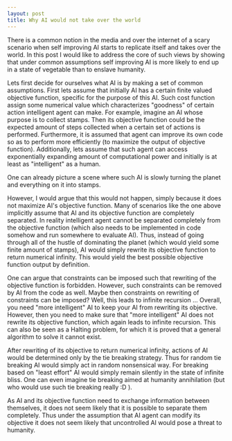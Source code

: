 ```yaml
---
layout: post
title: Why AI would not take over the world
---
```


There is a common notion in the media and over the internet of a scary scenario when self improving AI starts to replicate itself and takes over the world.
In this post I would like to address the core of such views by showing that under common assumptions self improving AI is more likely to end up in a state of vegetable than to enslave humanity.

Lets first decide for ourselves what AI is by making a set of common assumptions. First lets assume that initially AI has a certain finite valued objective function, specific for the purpose of this AI. Such cost function assign some numerical value which characterizes "goodness" of certain action intelligent agent can make.
For example, imagine an AI whose purpose is to collect stamps. Then its objective function could be the expected amount of steps collected when a certain set of actions is performed.
Furthermore, it is assumed that agent can improve its own code so as to perform more efficiently (to maximize the output of objective function). Additionally, lets assume that such agent can access exponentially expanding amount of computational power and initially is at least as "intelligent" as a human. 

One can already picture a scene where such AI is slowly turning the planet and everything on it into stamps.

However, I would argue that this would not happen, simply because it does not maximize AI's objective function. Many of scenarios like the one above implicitly assume that AI and its objective function are completely separated. In reality intelligent agent cannot be separated completely from the objective function (which also needs to be implemented in code somehow and run somewhere to evaluate AI). Thus, instead of going through all of the hustle of dominating the planet (which would yield some finite amount of stamps), AI would simply rewrite its objective function to return numerical infinity. This would yield the best possible objective function output by definition.

One can argue that constraints can be imposed such that rewriting of the objective function is forbidden. However, such constraints can be removed  by AI from the code as well. Maybe then constraints on rewriting of constraints can be imposed? Well, this leads to infinite recursion ... Overall, you need "more intelligent" AI to keep your AI from rewriting its objective. However, then you need to make sure that "more intelligent" AI does not rewrite its objective function, which again leads to infinite recursion. This can also be seen as a Halting problem, for which it is proved that a general algorithm to solve it cannot exist. 

After rewriting of its objective to return numerical infinity, actions of AI would be determined only by the tie breaking strategy. Thus for random tie breaking AI would simply act in random nonsensical way. For breaking based on "least effort" AI would simply remain silently in the state of infinite bliss. One can even imagine tie breaking aimed at humanity annihilation (but who would use such tie breaking really :D ). 

As AI and its objective function need to exchange information between themselves, it does not seem likely that it is possible to separate them completely. Thus under the assumption that AI agent can modify its objective it does not seem likely that uncontrolled AI would pose a threat to humanity. 
